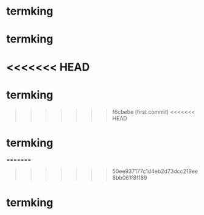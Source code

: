# termking
# termking
<<<<<<< HEAD
=======
# termking
>>>>>>> f6cbebe (first commit)
<<<<<<< HEAD
# termking
=======
>>>>>>> 50ee937177c1d4eb2d73dcc219ee8bb061f8f189
# termking
